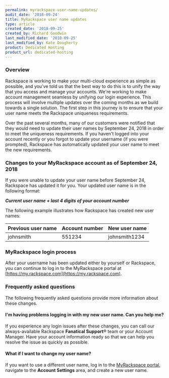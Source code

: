 ```yaml
---
permalink: myrackspace-user-name-updates/
audit_date: '2018-09-24'
title: MyRackspace user name updates
type: article
created_date: '2018-09-25'
created_by: Richard Goodwin
last_modified_date: '2018-09-25'
last_modified_by: Kate Dougherty
product: Dedicated Hosting
product_url: dedicated-hosting
---
```


### Overview

Rackspace is working to make your multi-cloud experience as simple as
possible, and you've told us that the best way to do this is to unify the
way that you access and manage your accounts. We're working to make account
management seamless by unifying our login experience. This process will
involve multiple updates over the coming months as we build towards a single
solution. The first step in this journey is to ensure that your user name
meets the Rackspace uniqueness requirements.

Over the past several months, many of our customers were notified that
they would need to update their user names by September 24, 2018 in order to
meet the uniqueness requirements. If you haven't logged into your account
recently or you forgot to update your username (if you were prompted),
Rackspace has automatically updated your user name to meet the new
requirements.

### Changes to your MyRackspace account as of September 24, 2018

If you were unable to update your user name before September 24, Rackspace
has updated it for you. Your updated user name is in the following format:

_**Current user name + last 4 digits of your account number**_

The following example illustrates how Rackspace has created new user names:

| Previous user name | Account number | New user name |
|--------------------|----------------|---------------|
| johnsmith | 551234 | johnsmith1234 |

### MyRackspace login process

After your username has been updated either by yourself or Rackspace, you can
continue to log in to the MyRackspace portal at
[https://my.rackspace.com](https://my.rackspace.com).

### Frequently asked questions

The following frequently asked questions provide more information about these
changes.

#### I'm having problems logging in with my new user name. Can you help me?

If you experience any login issues after these changes, you can call our
always-available Rackspace **Fanatical Support**&reg; team or your Account
Manager. Have your account information ready so that we can help you resolve
the issue as quickly as possible.

#### What if I want to change my user name?

If you want to use a different user name, log in to the [MyRackspace
portal](https://my.rackspace.com), navigate to the **Account Settings** area,
and create a new user name.
